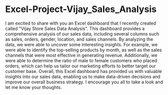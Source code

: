 # Excel-Project-Vijay_Sales_Analysis

I am excited to share with you an Excel dashboard that I recently created called "Vijay Store Sales Data Analysis". This dashboard provides a comprehensive analysis of our sales data, including several columns such as sales, orders, gender, location, and sales channels.
By analyzing the data, we were able to uncover some interesting insights. For example, we were able to identify the top-selling products by month, as well as the sales channels that were most effective in generating revenue. Additionally, we were able to determine the ratio of male to female customers who placed orders, which can help us tailor our marketing efforts to better target our customer base.
Overall, this Excel dashboard has provided us with valuable insights into our sales data, enabling us to make data-driven decisions and improve our overall business strategy. I encourage you all to take a look and let me know your thoughts.
